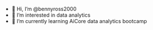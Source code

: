 - 👋 Hi, I’m @bennyross2000
- 👀 I’m interested in data analytics 
- 🌱 I’m currently learning AiCore data analytics bootcamp

<!---
bennyross2000/bennyross2000 is a ✨ special ✨ repository because its `README.md` (this file) appears on your GitHub profile.
You can click the Preview link to take a look at your changes.
--->
